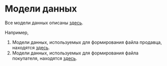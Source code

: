 # Модели данных
Все модели данных описаны [здесь](/CIS.EDM/api/).

Например,
1. Модели данных, используемых для формирования файла продавца, находятся [здесь](/CIS.EDM/api/CIS.EDM.Models.Seller.html).
2. Модели данных, используемых для формирования файла покупателя, находятся [здесь](/CIS.EDM/api/CIS.EDM.Models.Buyer.html).